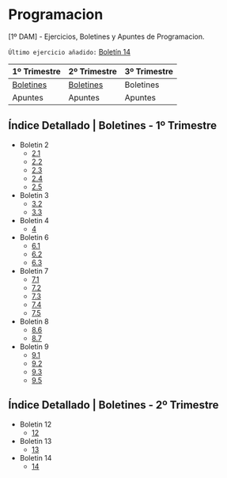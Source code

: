 # Programacion
[1º DAM] - Ejercicios, Boletines y Apuntes de Programacion.

`Último ejercicio añadido:` [Boletín 14](https://github.com/DiegoFrancoPortela/Programacion/tree/master/Boletines/2-Trimestre/Boletin%2014/boletin14/src/com/programacion)

1º Trimestre | 2º Trimestre | 3º Trimestre
------------ | ------------- | -------------
[Boletines](https://github.com/DiegoFrancoPortela/Programacion/tree/master/Boletines/1-Trimestre) | [Boletines](https://github.com/DiegoFrancoPortela/Programacion/tree/master/Boletines/2-Trimestre) | Boletines
Apuntes | Apuntes | Apuntes

## Índice Detallado | Boletines - 1º Trimestre
* Boletin 2
  * [2.1](https://github.com/DiegoFrancoPortela/Programacion/tree/master/Boletines/1-Trimestre/Boletin%202/boletin2_1/src/com/programacion)
  * [2.2](https://github.com/DiegoFrancoPortela/Programacion/tree/master/Boletines/1-Trimestre/Boletin%202/boletin2_2/src/com/programacion)
  * [2.3](https://github.com/DiegoFrancoPortela/Programacion/tree/master/Boletines/1-Trimestre/Boletin%202/boletin2_3/src/com/programacion)
  * [2.4](https://github.com/DiegoFrancoPortela/Programacion/tree/master/Boletines/1-Trimestre/Boletin%202/boletin2_4/src/com/programacion)
  * [2.5](https://github.com/DiegoFrancoPortela/Programacion/tree/master/Boletines/1-Trimestre/Boletin%202/boletin2_5/src/com/programacion)
* Boletin 3
  * [3.2](https://github.com/DiegoFrancoPortela/Programacion/tree/master/Boletines/1-Trimestre/Boletin%203/boletin3_2/src/com/programacion)
  * [3.3](https://github.com/DiegoFrancoPortela/Programacion/tree/master/Boletines/1-Trimestre/Boletin%203/boletin3_3/src/com/programacion)
* Boletin 4
  * [4](https://github.com/DiegoFrancoPortela/Programacion/tree/master/Boletines/1-Trimestre/Boletin%204/boletin4/src/com/programacion)
* Boletin 6
  * [6.1](https://github.com/DiegoFrancoPortela/Programacion/tree/master/Boletines/1-Trimestre/Boletin%206/boletin6_1/src/com/programacion)
  * [6.2](https://github.com/DiegoFrancoPortela/Programacion/tree/master/Boletines/1-Trimestre/Boletin%206/boletin6_2/src/com/programacion)
  * [6.3](https://github.com/DiegoFrancoPortela/Programacion/tree/master/Boletines/1-Trimestre/Boletin%206/boletin6_3/src/com/programacion)
* Boletin 7
  * [7.1](https://github.com/DiegoFrancoPortela/Programacion/tree/master/Boletines/1-Trimestre/Boletin%207/boletin7_1/src/com/programacion)
  * [7.2](https://github.com/DiegoFrancoPortela/Programacion/tree/master/Boletines/1-Trimestre/Boletin%207/boletin7_2/src/com/programacion)
  * [7.3](https://github.com/DiegoFrancoPortela/Programacion/tree/master/Boletines/1-Trimestre/Boletin%207/boletin7_3/src/com/programacion)
  * [7.4](https://github.com/DiegoFrancoPortela/Programacion/tree/master/Boletines/1-Trimestre/Boletin%207/boletin7_4/src/com/programacion)
  * [7.5](https://github.com/DiegoFrancoPortela/Programacion/tree/master/Boletines/1-Trimestre/Boletin%207/boletin7_5/src/com/programacion)
* Boletin 8
  * [8.6](https://github.com/DiegoFrancoPortela/Programacion/tree/master/Boletines/1-Trimestre/Boletin%208/boletin8_6/src/com/programacion)
  * [8.7](https://github.com/DiegoFrancoPortela/Programacion/tree/master/Boletines/1-Trimestre/Boletin%208/boletin8_7/src/com/programacion)
* Boletin 9
  * [9.1](https://github.com/DiegoFrancoPortela/Programacion/tree/master/Boletines/1-Trimestre/Boletin%209/boletin9_1/src/com/programacion)
  * [9.2](https://github.com/DiegoFrancoPortela/Programacion/tree/master/Boletines/1-Trimestre/Boletin%209/boletin9_2/src/com/programacion)
  * [9.3](https://github.com/DiegoFrancoPortela/Programacion/tree/master/Boletines/1-Trimestre/Boletin%209/boletin9_3/src/com/programacion)
  * [9.5](https://github.com/DiegoFrancoPortela/Programacion/tree/master/Boletines/1-Trimestre/Boletin%209/boletin9_5/src/com/programacion)
  
## Índice Detallado | Boletines - 2º Trimestre
* Boletin 12
  * [12](https://github.com/DiegoFrancoPortela/Programacion/tree/master/Boletines/2-Trimestre/Boletin%2012/boletin12/src/com/programacion)
* Boletin 13
  * [13](https://github.com/DiegoFrancoPortela/Programacion/tree/master/Boletines/2-Trimestre/Boletin%2013/boletin13/src/com/programacion)
* Boletin 14
  * [14](https://github.com/DiegoFrancoPortela/Programacion/tree/master/Boletines/2-Trimestre/Boletin%2014/boletin14/src/com/programacion)

